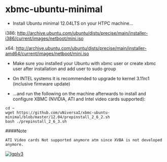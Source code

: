 xbmc-ubuntu-minimal
===================

* Install Ubuntu minimal 12.04LTS on your HTPC machine...

i386: http://archive.ubuntu.com/ubuntu/dists/precise/main/installer-i386/current/images/netboot/mini.iso

x64: http://archive.ubuntu.com/ubuntu/dists/precise/main/installer-amd64/current/images/netboot/mini.iso

* Make sure you installed your Ubuntu with xbmc user or create xbmc user after installation 
  and add user to sudo group

* On INTEL systems it is recommended to upgrade to kernel 3.11rc1 (inclusive firmware update)

* ...and run the following on the machine afterwards to install and configure XBMC (NVIDIA, ATI and Intel video cards supported):

```
cd ~ 
wget https://github.com/uNiversaI/xbmc-ubuntu-minimal/blob/master/12.04/prepinstall_2_6_2.sh
bash ./prepinstall_2_6_3.sh
```

####Note
```
ATI Video cards Not supported anymore atm since XVBA is not developed anymore.
```
[![lgplv3](https://f.cloud.github.com/assets/3521959/153710/2745bbea-7601-11e2-8b61-c8ff3ef97d32.png)](http://www.gnu.org/licenses/lgpl.txt)
